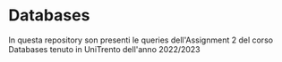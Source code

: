 # Databases
In questa repository son presenti le queries dell'Assignment 2 del corso Databases tenuto in UniTrento dell'anno 2022/2023 
